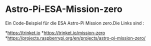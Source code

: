 # Astro-Pi-ESA-Mission-zero
Ein Code-Beispiel für die ESA Astro-Pi Mission zero.Die Links sind :

*https://trinket.io
*https://trinket.io/mission-zero
*https://projects.raspberrypi.org/en/projects/astro-pi-mission-zero/
